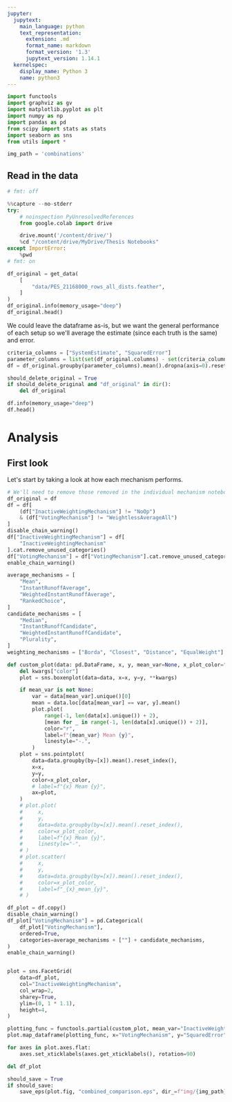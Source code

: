 ```yaml
---
jupyter:
  jupytext:
    main_language: python
    text_representation:
      extension: .md
      format_name: markdown
      format_version: '1.3'
      jupytext_version: 1.14.1
  kernelspec:
    display_name: Python 3
    name: python3
---
```


```python pycharm={"name": "#%%\n"}
import functools
import graphviz as gv
import matplotlib.pyplot as plt
import numpy as np
import pandas as pd
from scipy import stats as stats
import seaborn as sns
from utils import *
```

```python pycharm={"name": "#%%\n"}
img_path = 'combinations'
```

<!-- #region pycharm={"name": "#%% md\n"} -->
## Read in the data
<!-- #endregion -->

```python pycharm={"name": "#%%\n"}
# fmt: off
```

```python pycharm={"name": "#%%\n"}
%%capture --no-stderr
try:
    # noinspection PyUnresolvedReferences
    from google.colab import drive

    drive.mount('/content/drive/')
    %cd "/content/drive/MyDrive/Thesis Notebooks"
except ImportError:
    %pwd
# fmt: on
```

```python pycharm={"name": "#%%\n"}
df_original = get_data(
    [
        "data/PES_21168000_rows_all_dists.feather",
    ]
)
df_original.info(memory_usage="deep")
df_original.head()
```

<!-- #region pycharm={"name": "#%% md\n"} -->
We could leave the dataframe as-is, but we want the general performance of each setup so we'll average the estimate (since each truth is the same) and error.
<!-- #endregion -->

```python pycharm={"name": "#%%\n"}
criteria_columns = ["SystemEstimate", "SquaredError"]
parameter_columns = list(set(df_original.columns) - set(criteria_columns))
df = df_original.groupby(parameter_columns).mean().dropna(axis=0).reset_index()
```

```python pycharm={"name": "#%%\n"}
should_delete_original = True
if should_delete_original and "df_original" in dir():
    del df_original
```

```python pycharm={"name": "#%%\n"}
df.info(memory_usage="deep")
df.head()
```

<!-- #region pycharm={"name": "#%% md\n"} -->
# Analysis
<!-- #endregion -->

<!-- #region pycharm={"name": "#%% md\n"} -->
## First look
<!-- #endregion -->

<!-- #region pycharm={"name": "#%% md\n"} -->
Let's start by taking a look at how each mechanism performs.
<!-- #endregion -->

```python pycharm={"name": "#%%\n"}
# We'll need to remove those removed in the individual mechanism notebooks
df_original = df
df = df[
    (df["InactiveWeightingMechanism"] != "NoOp")
    & (df["VotingMechanism"] != "WeightlessAverageAll")
]
disable_chain_warning()
df["InactiveWeightingMechanism"] = df[
    "InactiveWeightingMechanism"
].cat.remove_unused_categories()
df["VotingMechanism"] = df["VotingMechanism"].cat.remove_unused_categories()
enable_chain_warning()
```

```python pycharm={"name": "#%%\n"}
average_mechanisms = [
    "Mean",
    "InstantRunoffAverage",
    "WeightedInstantRunoffAverage",
    "RankedChoice",
]
candidate_mechanisms = [
    "Median",
    "InstantRunoffCandidate",
    "WeightedInstantRunoffCandidate",
    "Plurality",
]
weighting_mechanisms = ["Borda", "Closest", "Distance", "EqualWeight"]
```

```python pycharm={"name": "#%%\n"}
def custom_plot(data: pd.DataFrame, x, y, mean_var=None, x_plot_color="k", **kwargs):
    del kwargs["color"]
    plot = sns.boxenplot(data=data, x=x, y=y, **kwargs)

    if mean_var is not None:
        var = data[mean_var].unique()[0]
        mean = data.loc[data[mean_var] == var, y].mean()
        plot.plot(
            range(-1, len(data[x].unique()) + 2),
            [mean for _ in range(-1, len(data[x].unique()) + 2)],
            color="r",
            label=f"{mean_var} Mean {y}",
            linestyle="-.",
        )
    plot = sns.pointplot(
        data=data.groupby(by=[x]).mean().reset_index(),
        x=x,
        y=y,
        color=x_plot_color,
        # label=f"{x} Mean {y}",
        ax=plot,
    )
    # plot.plot(
    #     x,
    #     y,
    #     data=data.groupby(by=[x]).mean().reset_index(),
    #     color=x_plot_color,
    #     label=f"{x} Mean {y}",
    #     linestyle="-",
    # )
    # plot.scatter(
    #     x,
    #     y,
    #     data=data.groupby(by=[x]).mean().reset_index(),
    #     color=x_plot_color,
    #     label=f"_{x}_mean_{y}",
    # )
```

```python pycharm={"name": "#%%\n"}
df_plot = df.copy()
disable_chain_warning()
df_plot["VotingMechanism"] = pd.Categorical(
    df_plot["VotingMechanism"],
    ordered=True,
    categories=average_mechanisms + [""] + candidate_mechanisms,
)
enable_chain_warning()


plot = sns.FacetGrid(
    data=df_plot,
    col="InactiveWeightingMechanism",
    col_wrap=2,
    sharey=True,
    ylim=(0, 1 * 1.1),
    height=4,
)

plotting_func = functools.partial(custom_plot, mean_var="InactiveWeightingMechanism")
plot.map_dataframe(plotting_func, x="VotingMechanism", y="SquaredError")

for axes in plot.axes.flat:
    axes.set_xticklabels(axes.get_xticklabels(), rotation=90)

del df_plot
```

```python pycharm={"name": "#%%\n"}
should_save = True
if should_save:
    save_eps(plot.fig, "combined_comparison.eps", dir_=f"img/{img_path}")
```
